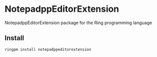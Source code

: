 # NotepadppEditorExtension

NotepadppEditorExtension package for the Ring programming language

## Install

	ringpm install notepadppeditorextension